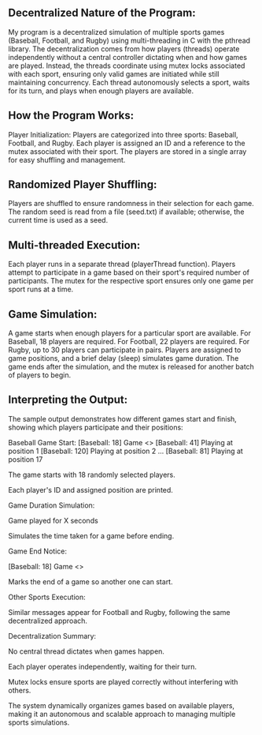 ## Decentralized Nature of the Program:

My program is a decentralized simulation of multiple sports games (Baseball, Football, and Rugby)
using multi-threading in C with the pthread library. The decentralization comes from how players (threads)
operate independently without a central controller dictating when and how games are played. Instead, the
threads coordinate using mutex locks associated with each sport, ensuring only valid games are initiated while
still maintaining concurrency. Each thread autonomously selects a sport, waits for its turn, and plays when enough players
are available.

## How the Program Works:
Player Initialization:
Players are categorized into three sports: Baseball, Football, and Rugby.
Each player is assigned an ID and a reference to the mutex associated with their sport.
The players are stored in a single array for easy shuffling and management.

## Randomized Player Shuffling:

Players are shuffled to ensure randomness in their selection for each game.
The random seed is read from a file (seed.txt) if available; otherwise, the current time is used as a seed.


## Multi-threaded Execution:

Each player runs in a separate thread (playerThread function).
Players attempt to participate in a game based on their sport's required number of participants.
The mutex for the respective sport ensures only one game per sport runs at a time.

## Game Simulation:
A game starts when enough players for a particular sport are available.
For Baseball, 18 players are required.
For Football, 22 players are required.
For Rugby, up to 30 players can participate in pairs.
Players are assigned to game positions, and a brief delay (sleep) simulates game duration.
The game ends after the simulation, and the mutex is released for another batch of players to begin.

## Interpreting the Output:

The sample output demonstrates how different games start and finish, showing which players participate and their positions:

Baseball Game Start:
[Baseball: 18] Game <<STARTED>>
[Baseball: 41] Playing at position 1
[Baseball: 120] Playing at position 2
...
[Baseball: 81] Playing at position 17

The game starts with 18 randomly selected players.

Each player's ID and assigned position are printed.

Game Duration Simulation:

Game played for X seconds

Simulates the time taken for a game before ending.

Game End Notice:

[Baseball: 18] Game <<ENDED>>

Marks the end of a game so another one can start.

Other Sports Execution:

Similar messages appear for Football and Rugby, following the same decentralized approach.

Decentralization Summary:

No central thread dictates when games happen.

Each player operates independently, waiting for their turn.

Mutex locks ensure sports are played correctly without interfering with others.

The system dynamically organizes games based on available players, making it an autonomous and scalable approach to managing multiple sports simulations.